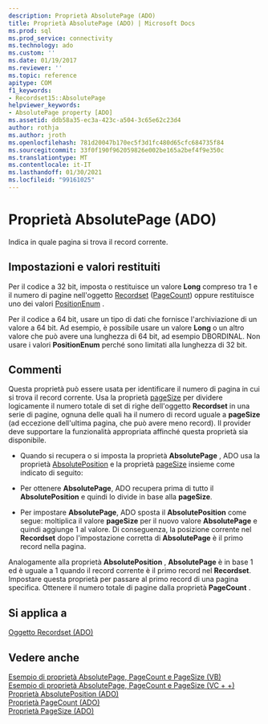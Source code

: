 ```yaml
---
description: Proprietà AbsolutePage (ADO)
title: Proprietà AbsolutePage (ADO) | Microsoft Docs
ms.prod: sql
ms.prod_service: connectivity
ms.technology: ado
ms.custom: ''
ms.date: 01/19/2017
ms.reviewer: ''
ms.topic: reference
apitype: COM
f1_keywords:
- Recordset15::AbsolutePage
helpviewer_keywords:
- AbsolutePage property [ADO]
ms.assetid: ddb58a35-ec3a-423c-a504-3c65e62c23d4
author: rothja
ms.author: jroth
ms.openlocfilehash: 781d20047b170ec5f3d1fc480d65cfc684735f84
ms.sourcegitcommit: 33f0f190f962059826e002be165a2bef4f9e350c
ms.translationtype: MT
ms.contentlocale: it-IT
ms.lasthandoff: 01/30/2021
ms.locfileid: "99161025"
---
```

# <a name="absolutepage-property-ado"></a>Proprietà AbsolutePage (ADO)
Indica in quale pagina si trova il record corrente.  
  
## <a name="settings-and-return-values"></a>Impostazioni e valori restituiti  
 Per il codice a 32 bit, imposta o restituisce un valore **Long** compreso tra 1 e il numero di pagine nell'oggetto [Recordset](./recordset-object-ado.md) ([PageCount](./pagecount-property-ado.md)) oppure restituisce uno dei valori [PositionEnum](./positionenum.md) .  
  
 Per il codice a 64 bit, usare un tipo di dati che fornisce l'archiviazione di un valore a 64 bit. Ad esempio, è possibile usare un valore **Long** o un altro valore che può avere una lunghezza di 64 bit, ad esempio DBORDINAL. Non usare i valori **PositionEnum** perché sono limitati alla lunghezza di 32 bit.  
  
## <a name="remarks"></a>Commenti  
 Questa proprietà può essere usata per identificare il numero di pagina in cui si trova il record corrente. Usa la proprietà [pageSize](./pagesize-property-ado.md) per dividere logicamente il numero totale di set di righe dell'oggetto **Recordset** in una serie di pagine, ognuna delle quali ha il numero di record uguale a **pageSize** (ad eccezione dell'ultima pagina, che può avere meno record). Il provider deve supportare la funzionalità appropriata affinché questa proprietà sia disponibile.  
  
-   Quando si recupera o si imposta la proprietà **AbsolutePage** , ADO usa la proprietà [AbsolutePosition](./absoluteposition-property-ado.md) e la proprietà [pageSize](./pagesize-property-ado.md) insieme come indicato di seguito:  
  
-   Per ottenere **AbsolutePage**, ADO recupera prima di tutto il **AbsolutePosition** e quindi lo divide in base alla **pageSize**.  
  
-   Per impostare **AbsolutePage**, ADO sposta il **AbsolutePosition** come segue: moltiplica il valore **pageSize** per il nuovo valore **AbsolutePage** e quindi aggiunge 1 al valore. Di conseguenza, la posizione corrente nel **Recordset** dopo l'impostazione corretta di **AbsolutePage** è il primo record nella pagina.  
  
 Analogamente alla proprietà **AbsolutePosition** , **AbsolutePage** è in base 1 ed è uguale a 1 quando il record corrente è il primo record nel **Recordset**. Impostare questa proprietà per passare al primo record di una pagina specifica. Ottenere il numero totale di pagine dalla proprietà **PageCount** .  
  
## <a name="applies-to"></a>Si applica a  
 [Oggetto Recordset (ADO)](./recordset-object-ado.md)  
  
## <a name="see-also"></a>Vedere anche  
 [Esempio di proprietà AbsolutePage, PageCount e PageSize (VB)](./absolutepage-pagecount-and-pagesize-properties-example-vb.md)   
 [Esempio di proprietà AbsolutePage, PageCount e PageSize (VC + +)](./absolutepage-pagecount-and-pagesize-properties-example-vc.md)   
 [Proprietà AbsolutePosition (ADO)](./absoluteposition-property-ado.md)   
 [Proprietà PageCount (ADO)](./pagecount-property-ado.md)   
 [Proprietà PageSize (ADO)](./pagesize-property-ado.md)